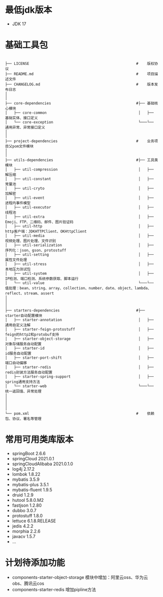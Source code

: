# 最低jdk版本

* JDK 17

# 基础工具包

```

├── LICENSE                                                 #    版权协议
├── README.md                                               #    项目描述文件
├── CHANGELOG.md                                            #    版本发布日志
│
│
├── core-dependencies                                       #├── 基础核心模块
│   ├── core-common                                          │   ├── 基础实体、接口定义
│   └── core-exception                                       └───└── 通用异常、异常接口定义
│
│
├── project-dependencies                                    #    业务项目父pom文件模块
│
│
├── utils-dependencies                                      #├── 工具类模块
│   ├── util-compression                                     │   ├── 解压缩
│   ├── util-constant                                        │   ├── 常量池                      
│   ├── util-cryto                                           │   ├── 加解密
│   ├── util-event                                           │   ├── 进程内事件模型
│   ├── util-executor                                        │   ├── 线程池
│   ├── util-extra                                           │   ├── Emoji、FTP、二维码、邮件、图片验证码
│   ├── util-http                                            │   ├── http客户端：JDKHTTPClient、OKHttpClient
│   ├── util-media                                           │   ├── 视频处理、图片处理、文件识别
│   ├── util-serialization                                   │   ├── 序列化：json、gson、protostuff
│   ├── util-setting                                         │   ├── 属性文件处理
│   ├── util-stress                                          │   ├── 本地压力测试包
│   ├── util-system                                          │   ├── IP检测、端口检测、系统参数获取、脚本运行
│   └── util-value                                           └───└── 值处理：bean、string、array、collection、number、date、object、lambda、reflect、stream、assert
│
│
│
├── starters-dependencies                                   #├── starter自动配置模块
│   ├── starter-annotation                                   │   ├── 通用自定义注解
│   ├── starter-feign-protostuff                             │   ├── feign的http2和protobuf支持
│   ├── starter-object-storage                               │   ├── 对象存储服务自动配置
│   ├── starter-id                                           │   ├── id服务自动配置
│   ├── starter-port-shift                                   │   ├── 端口自动偏移
│   ├── starter-redis                                        │   ├── redis封装方法服务自动配置
│   ├── starter-spring-support                               │   ├── spring通用支持方法
│   └── starter-web                                          └───└── 统一返回值、异常处理
│
│
│
│
└── pom.xml                                                 #    依赖包、协议、署名等管理

```

# 常用可用类库版本

* springBoot 2.6.6
* springCloud 2021.0.1
* springCloudAlibaba 2021.0.1.0
* log4j 2.17.2
* lombok 1.8.22
* mybatis 3.5.9
* mybatis-plus 3.5.1
* mybatis-fluent 1.9.5
* druid 1.2.9
* hutool 5.8.0.M2
* fastjson 1.2.80
* dubbo 3.0.7
* protostuff 1.8.0
* lettuce 6.1.8.RELEASE
* jedis 4.2.2
* morphia 2.2.6
* javacv 1.5.7
* ...

# 计划待添加功能

* components-starter-object-storage 模块中增加：阿里云oss、华为云obs、腾讯云cos
* components-starter-redis 增加pipline方法
